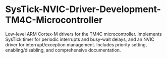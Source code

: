 # SysTick-NVIC-Driver-Development-TM4C-Microcontroller
Low-level ARM Cortex-M drivers for the TM4C microcontroller. Implements SysTick timer for periodic interrupts and busy-wait delays, and an NVIC driver for interrupt/exception management. Includes priority setting, enabling/disabling, and comprehensive documentation.
